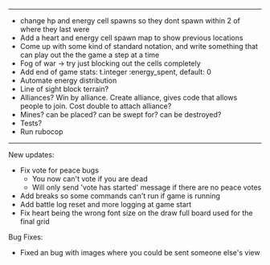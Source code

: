 -------------------------
- change hp and energy cell spawns so they dont spawn within 2 of where they last were
- Add a heart and energy cell spawn map to show previous locations
- Come up with some kind of standard notation, and write something that can play out the the game a step at a time
- Fog of war -> try just blocking out the cells completely
- Add end of game stats:
    t.integer :energy_spent, default: 0
- Automate energy distribution
- Line of sight block terrain?
- Alliances? Win by alliance. Create alliance, gives code that allows people to join. Cost double to attach alliance?
- Mines? can be placed? can be swept for? can be destroyed?
- Tests?
- Run rubocop

-------------------------
New updates:
- Fix vote for peace bugs
  - You now can't vote if you are dead
  - Will only send 'vote has started' message if there are no peace votes
- Add breaks so some commands can't run if game is running
- Add battle log reset and more logging at game start
- Fix heart being the wrong font size on the draw full board used for the final grid

Bug Fixes:
- Fixed an bug with images where you could be sent someone else's view
